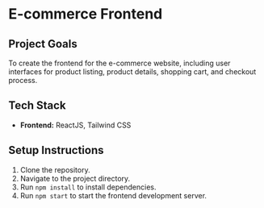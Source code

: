 # E-commerce Frontend

## Project Goals
To create the frontend for the e-commerce website, including user interfaces for product listing, product details, shopping cart, and checkout process.

## Tech Stack
- **Frontend:** ReactJS, Tailwind CSS

## Setup Instructions
1. Clone the repository.
2. Navigate to the project directory.
3. Run `npm install` to install dependencies.
4. Run `npm start` to start the frontend development server.
